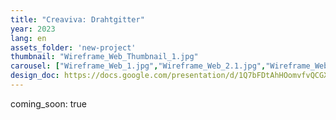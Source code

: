 ```yaml
---
title: "Creaviva: Drahtgitter"
year: 2023
lang: en
assets_folder: 'new-project'
thumbnail: "Wireframe_Web_Thumbnail_1.jpg"
carousel: ["Wireframe_Web_1.jpg","Wireframe_Web_2.1.jpg","Wireframe_Web_3.jpg","Wireframe_Web_4.jpg","Wireframe_Web_5.jpg","Wireframe_Web_6.jpg","Wireframe_Web_7.jpg"]
design_doc: https://docs.google.com/presentation/d/1Q7bFDtAhHOomvfvQCGXXdd68JcUWrVkvtMmm7KlpLgc/edit?usp=sharing)
---
```


coming_soon: true
